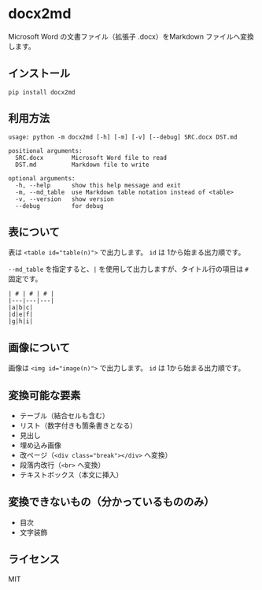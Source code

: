 # docx2md

Microsoft Word の文書ファイル（拡張子 .docx）をMarkdown ファイルへ変換します。

## インストール

```
pip install docx2md
```

## 利用方法

```
usage: python -m docx2md [-h] [-m] [-v] [--debug] SRC.docx DST.md

positional arguments:
  SRC.docx        Microsoft Word file to read
  DST.md          Markdown file to write

optional arguments:
  -h, --help      show this help message and exit
  -m, --md_table  use Markdown table notation instead of <table>
  -v, --version   show version
  --debug         for debug
```

## 表について

表は ```<table id="table(n)">``` で出力します。
```id``` は 1から始まる出力順です。

```--md_table``` を指定すると、```|``` を使用して出力しますが、タイトル行の項目は ```#``` 固定です。

```
| # | # | # |
|---|---|---|
|a|b|c|
|d|e|f|
|g|h|i|
```

## 画像について

画像は ```<img id="image(n)">``` で出力します。
```id``` は 1から始まる出力順です。


## 変換可能な要素

* テーブル（結合セルも含む）
* リスト（数字付きも箇条書きとなる）
* 見出し
* 埋め込み画像
* 改ページ（```<div class="break"></div>``` へ変換）
* 段落内改行（```<br>``` へ変換）
* テキストボックス（本文に挿入）

## 変換できないもの（分かっているもののみ）

* 目次
* 文字装飾

## ライセンス

MIT

